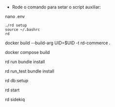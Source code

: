 - Rode o comando para setar o script auxiliar:

nano .env

```
./rd setup
source ~/.bashrc
rd
````

docker build --build-arg UID=$UID -t rd-commerce .

docker compose build

rd run bundle install

rd run_test bundle install

rd db:setup

rd start

rd sidekiq 

